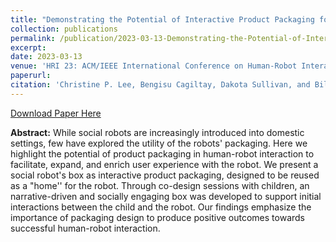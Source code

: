 ```yaml
---
title: "Demonstrating the Potential of Interactive Product Packaging for Enriching Human-Robot Interaction"
collection: publications
permalink: /publication/2023-03-13-Demonstrating-the-Potential-of-Interactive-Product-Packaging-for-Enriching-Human-Robot-Interaction
excerpt:
date: 2023-03-13
venue: 'HRI 23: ACM/IEEE International Conference on Human-Robot Interaction'
paperurl: 
citation: 'Christine P. Lee, Bengisu Cagiltay, Dakota Sullivan, and Bilge Mutlu. 2023. &quot;Demonstrating the Potential of Interactive Product Packaging for Enriching Human-Robot Interaction.&quot; <i>In Companion of the 2023 ACM/IEEE International Conference on Human-Robot Interaction (HRI 23)</i>. Association for Computing Machinery, New York, NY, USA, 899–901.'
---
```


[Download Paper Here](https://dl.acm.org/doi/pdf/10.1145/3568294.3580038)

**Abstract:** While social robots are increasingly introduced into domestic settings, few have explored the utility of the robots' packaging. Here we highlight the potential of product packaging in human-robot interaction to facilitate, expand, and enrich user experience with the robot. We present a social robot's box as interactive product packaging, designed to be reused as a "home'' for the robot. Through co-design sessions with children, an narrative-driven and socially engaging box was developed to support initial interactions between the child and the robot. Our findings emphasize the importance of packaging design to produce positive outcomes towards successful human-robot interaction.
